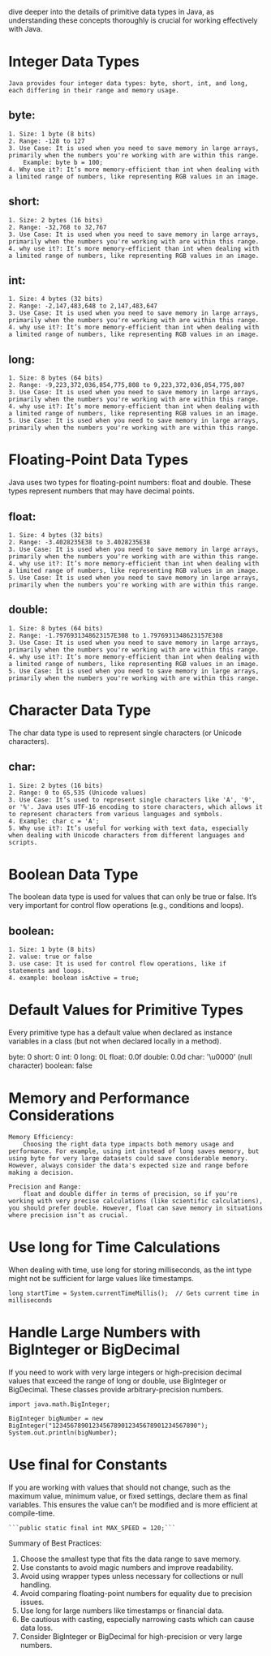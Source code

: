 dive deeper into the details of primitive data types in Java, as understanding these concepts thoroughly is crucial for working effectively with Java.

# Integer Data Types

    Java provides four integer data types: byte, short, int, and long, each differing in their range and memory usage.

## byte:

    1. Size: 1 byte (8 bits)
    2. Range: -128 to 127
    3. Use Case: It is used when you need to save memory in large arrays, primarily when the numbers you're working with are within this range.
        Example: byte b = 100;
    4. Why use it?: It’s more memory-efficient than int when dealing with a limited range of numbers, like representing RGB values in an image.

## short:

    1. Size: 2 bytes (16 bits)
    2. Range: -32,768 to 32,767
    3. Use Case: It is used when you need to save memory in large arrays, primarily when the numbers you're working with are within this range.
    4. why use it?: It’s more memory-efficient than int when dealing with a limited range of numbers, like representing RGB values in an image.

## int:

    1. Size: 4 bytes (32 bits)
    2. Range: -2,147,483,648 to 2,147,483,647
    3. Use Case: It is used when you need to save memory in large arrays, primarily when the numbers you're working with are within this range.
    4. why use it?: It’s more memory-efficient than int when dealing with a limited range of numbers, like representing RGB values in an image.

## long:

    1. Size: 8 bytes (64 bits)
    2. Range: -9,223,372,036,854,775,808 to 9,223,372,036,854,775,807
    3. Use Case: It is used when you need to save memory in large arrays, primarily when the numbers you're working with are within this range.
    4. why use it?: It’s more memory-efficient than int when dealing with a limited range of numbers, like representing RGB values in an image.
    5. Use Case: It is used when you need to save memory in large arrays, primarily when the numbers you're working with are within this range.

# Floating-Point Data Types

Java uses two types for floating-point numbers: float and double. These types represent numbers that may have decimal points.

## float:

    1. Size: 4 bytes (32 bits)
    2. Range: -3.4028235E38 to 3.4028235E38
    3. Use Case: It is used when you need to save memory in large arrays, primarily when the numbers you're working with are within this range.
    4. why use it?: It’s more memory-efficient than int when dealing with a limited range of numbers, like representing RGB values in an image.
    5. Use Case: It is used when you need to save memory in large arrays, primarily when the numbers you're working with are within this range.

## double:

    1. Size: 8 bytes (64 bits)
    2. Range: -1.7976931348623157E308 to 1.7976931348623157E308
    3. Use Case: It is used when you need to save memory in large arrays, primarily when the numbers you're working with are within this range.
    4. why use it?: It’s more memory-efficient than int when dealing with a limited range of numbers, like representing RGB values in an image.
    5. Use Case: It is used when you need to save memory in large arrays, primarily when the numbers you're working with are within this range.

# Character Data Type

The char data type is used to represent single characters (or Unicode characters).

## char:

    1. Size: 2 bytes (16 bits)
    2. Range: 0 to 65,535 (Unicode values)
    3. Use Case: It’s used to represent single characters like 'A', '9', or '%'. Java uses UTF-16 encoding to store characters, which allows it to represent characters from various languages and symbols.
    4. Example: char c = 'A';
    5. Why use it?: It’s useful for working with text data, especially when dealing with Unicode characters from different languages and scripts.

# Boolean Data Type

The boolean data type is used for values that can only be true or false. It’s very important for control flow operations (e.g., conditions and loops).

## boolean:

    1. Size: 1 byte (8 bits)
    2. value: true or false
    3. use case: It is used for control flow operations, like if statements and loops.
    4. example: boolean isActive = true;

# Default Values for Primitive Types

Every primitive type has a default value when declared as instance variables in a class (but not when declared locally in a method).

byte: 0
short: 0
int: 0
long: 0L
float: 0.0f
double: 0.0d
char: '\u0000' (null character)
boolean: false

# Memory and Performance Considerations

    Memory Efficiency:
        Choosing the right data type impacts both memory usage and performance. For example, using int instead of long saves memory, but using byte for very large datasets could save considerable memory. However, always consider the data's expected size and range before making a decision.

    Precision and Range:
        float and double differ in terms of precision, so if you're working with very precise calculations (like scientific calculations), you should prefer double. However, float can save memory in situations where precision isn’t as crucial.

# Use long for Time Calculations

When dealing with time, use long for storing milliseconds, as the int type might not be sufficient for large values like timestamps.

    long startTime = System.currentTimeMillis();  // Gets current time in milliseconds

# Handle Large Numbers with BigInteger or BigDecimal

If you need to work with very large integers or high-precision decimal values that exceed the range of long or double, use BigInteger or BigDecimal. These classes provide arbitrary-precision numbers.

    import java.math.BigInteger;

    BigInteger bigNumber = new BigInteger("1234567890123456789012345678901234567890");
    System.out.println(bigNumber);

# Use final for Constants

If you are working with values that should not change, such as the maximum value, minimum value, or fixed settings, declare them as final variables. This ensures the value can’t be modified and is more efficient at compile-time.

    ```public static final int MAX_SPEED = 120;```

Summary of Best Practices:

1. Choose the smallest type that fits the data range to save memory.
2. Use constants to avoid magic numbers and improve readability.
3. Avoid using wrapper types unless necessary for collections or null handling.
4. Avoid comparing floating-point numbers for equality due to precision issues.
5. Use long for large numbers like timestamps or financial data.
6. Be cautious with casting, especially narrowing casts which can cause data loss.
7. Consider BigInteger or BigDecimal for high-precision or very large numbers.

